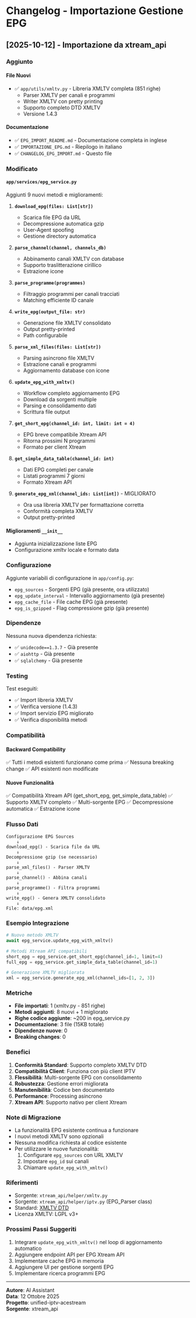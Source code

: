 # Changelog - Importazione Gestione EPG

## [2025-10-12] - Importazione da xtream_api

### Aggiunto

#### File Nuovi
- ✅ `app/utils/xmltv.py` - Libreria XMLTV completa (851 righe)
  - Parser XMLTV per canali e programmi
  - Writer XMLTV con pretty printing
  - Supporto completo DTD XMLTV
  - Versione 1.4.3

#### Documentazione
- ✅ `EPG_IMPORT_README.md` - Documentazione completa in inglese
- ✅ `IMPORTAZIONE_EPG.md` - Riepilogo in italiano
- ✅ `CHANGELOG_EPG_IMPORT.md` - Questo file

### Modificato

#### `app/services/epg_service.py`
Aggiunti 9 nuovi metodi e miglioramenti:

1. **`download_epg(files: List[str])`**
   - Scarica file EPG da URL
   - Decompressione automatica gzip
   - User-Agent spoofing
   - Gestione directory automatica

2. **`parse_channel(channel, channels_db)`**
   - Abbinamento canali XMLTV con database
   - Supporto traslitterazione cirillico
   - Estrazione icone

3. **`parse_programme(programmes)`**
   - Filtraggio programmi per canali tracciati
   - Matching efficiente ID canale

4. **`write_epg(output_file: str)`**
   - Generazione file XMLTV consolidato
   - Output pretty-printed
   - Path configurabile

5. **`parse_xml_files(files: List[str])`**
   - Parsing asincrono file XMLTV
   - Estrazione canali e programmi
   - Aggiornamento database con icone

6. **`update_epg_with_xmltv()`**
   - Workflow completo aggiornamento EPG
   - Download da sorgenti multiple
   - Parsing e consolidamento dati
   - Scrittura file output

7. **`get_short_epg(channel_id: int, limit: int = 4)`**
   - EPG breve compatibile Xtream API
   - Ritorna prossimi N programmi
   - Formato per client Xtream

8. **`get_simple_data_table(channel_id: int)`**
   - Dati EPG completi per canale
   - Listati programmi 7 giorni
   - Formato Xtream API

9. **`generate_epg_xml(channel_ids: List[int])`** - MIGLIORATO
   - Ora usa libreria XMLTV per formattazione corretta
   - Conformità completa XMLTV
   - Output pretty-printed

#### Miglioramenti `__init__`
- Aggiunta inizializzazione liste EPG
- Configurazione xmltv locale e formato data

### Configurazione

Aggiunte variabili di configurazione in `app/config.py`:
- `epg_sources` - Sorgenti EPG (già presente, ora utilizzato)
- `epg_update_interval` - Intervallo aggiornamento (già presente)
- `epg_cache_file` - File cache EPG (già presente)
- `epg_is_gzipped` - Flag compressione gzip (già presente)

### Dipendenze

Nessuna nuova dipendenza richiesta:
- ✅ `unidecode==1.3.7` - Già presente
- ✅ `aiohttp` - Già presente
- ✅ `sqlalchemy` - Già presente

### Testing

Test eseguiti:
- ✅ Import libreria XMLTV
- ✅ Verifica versione (1.4.3)
- ✅ Import servizio EPG migliorato
- ✅ Verifica disponibilità metodi

### Compatibilità

#### Backward Compatibility
✅ Tutti i metodi esistenti funzionano come prima
✅ Nessuna breaking change
✅ API esistenti non modificate

#### Nuove Funzionalità
✅ Compatibilità Xtream API (get_short_epg, get_simple_data_table)
✅ Supporto XMLTV completo
✅ Multi-sorgente EPG
✅ Decompressione automatica
✅ Estrazione icone

### Flusso Dati

```
Configurazione EPG Sources
    ↓
download_epg() - Scarica file da URL
    ↓
Decompressione gzip (se necessario)
    ↓
parse_xml_files() - Parser XMLTV
    ↓
parse_channel() - Abbina canali
    ↓
parse_programme() - Filtra programmi
    ↓
write_epg() - Genera XMLTV consolidato
    ↓
File: data/epg.xml
```

### Esempio Integrazione

```python
# Nuovo metodo XMLTV
await epg_service.update_epg_with_xmltv()

# Metodi Xtream API compatibili
short_epg = epg_service.get_short_epg(channel_id=1, limit=4)
full_epg = epg_service.get_simple_data_table(channel_id=1)

# Generazione XMLTV migliorata
xml = epg_service.generate_epg_xml(channel_ids=[1, 2, 3])
```

### Metriche

- **File importati**: 1 (xmltv.py - 851 righe)
- **Metodi aggiunti**: 8 nuovi + 1 migliorato
- **Righe codice aggiunte**: ~200 in epg_service.py
- **Documentazione**: 3 file (15KB totale)
- **Dipendenze nuove**: 0
- **Breaking changes**: 0

### Benefici

1. **Conformità Standard**: Supporto completo XMLTV DTD
2. **Compatibilità Client**: Funziona con più client IPTV
3. **Flessibilità**: Multi-sorgente EPG con consolidamento
4. **Robustezza**: Gestione errori migliorata
5. **Manutenibilità**: Codice ben documentato
6. **Performance**: Processing asincrono
7. **Xtream API**: Supporto nativo per client Xtream

### Note di Migrazione

- La funzionalità EPG esistente continua a funzionare
- I nuovi metodi XMLTV sono opzionali
- Nessuna modifica richiesta al codice esistente
- Per utilizzare le nuove funzionalità:
  1. Configurare `epg_sources` con URL XMLTV
  2. Impostare `epg_id` sui canali
  3. Chiamare `update_epg_with_xmltv()`

### Riferimenti

- Sorgente: `xtream_api/helper/xmltv.py`
- Sorgente: `xtream_api/helper/iptv.py` (EPG_Parser class)
- Standard: [XMLTV DTD](http://xmltv.cvs.sourceforge.net/viewvc/xmltv/xmltv/xmltv.dtd)
- Licenza XMLTV: LGPL v3+

### Prossimi Passi Suggeriti

1. Integrare `update_epg_with_xmltv()` nel loop di aggiornamento automatico
2. Aggiungere endpoint API per EPG Xtream API
3. Implementare cache EPG in memoria
4. Aggiungere UI per gestione sorgenti EPG
5. Implementare ricerca programmi EPG

---

**Autore**: AI Assistant  
**Data**: 12 Ottobre 2025  
**Progetto**: unified-iptv-acestream  
**Sorgente**: xtream_api
